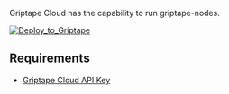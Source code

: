 Griptape Cloud has the capability to run griptape-nodes.

[![Deploy_to_Griptape](https://github.com/griptape-ai/griptape-cloud/assets/2302515/4fd57873-5c93-44a8-8fa3-ac1bf7d73bcc)](https://cloud.griptape.ai/structures/create/griptape_nodes)

## Requirements

- [Griptape Cloud API Key](https://cloud.griptape.ai/configuration/api-keys)
